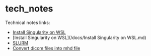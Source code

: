 # tech_notes

Technical notes links:

* [Install Singularity on WSL](https://github.com/jizhang02/tech_notes/blob/a7cd01522fa583c84f577e511d91a822026f6af3/docs/Install%20Singularity%20on%20WSL.md)
* [Install Singularity on WSL](/docs/Install Singularity on WSL.md)
* [SLURM](https://github.com/jizhang02/tech_notes/blob/73f479987e9a331c967a7b27bb1c6a9cfd3c1b3b/docs/SLURM.md)
* [Convert dicom files into mhd file](https://gist.github.com/jizhang02/6e395880c085f7c9884d9cec5490c710)
